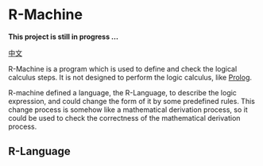# R-Machine

**This project is still in progress ...**

[中文](README_zh.md)

R-Machine is a program which is used to define and check the logical calculus steps. It is not designed to perform the logic calculus, like [Prolog](https://www.iso.org/standard/21413.html). 

R-machine defined a language, the R-Language, to describe the logic expression, and could change the form of it by some predefined rules. This change process is somehow like a mathematical derivation process, so it could be used to check the correctness of the mathematical derivation process.

## R-Language
